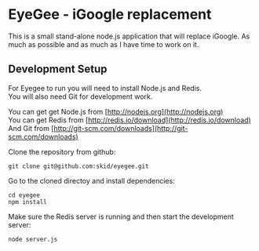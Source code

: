 # EyeGee - iGoogle replacement

This is a small stand-alone node.js application that will replace iGoogle.
As much as possible and as much as I have time to work on it.


## Development Setup

For Eyegee to run you will need to install Node.js and Redis.  
You will also need Git for development work.  

You can get get Node.js from [http://nodejs.org](http://nodejs.org)  
You can get Redis from [http://redis.io/download](http://redis.io/download)  
And Git from [http://git-scm.com/downloads](http://git-scm.com/downloads)  


Clone the repository from github:

    git clone git@github.com:skid/eyegee.git

Go to the cloned directoy and install dependencies:

    cd eyegee
    npm install

Make sure the Redis server is running and then start the development server:

    node server.js


